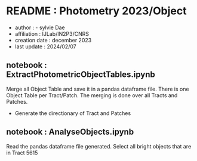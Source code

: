 # README : Photometry 2023/Object

- author : -   s y l v i e   D a e
- affiliation : IJLab/IN2P3/CNRS
- creation date : december 2023
- last update : 2024/02/07
  

## notebook : ExtractPhotometricObjectTables.ipynb

Merge all Object Table and save it in a pandas dataframe file.
There is one Object Table per Tract/Patch.
The merging is done over all Tracts and Patches.

- Generate the directionary of Tract and Patches


## notebook : AnalyseObjects.ipynb
Read the pandas dataframe file generated.
Select all bright objects that are in Tract 5615



